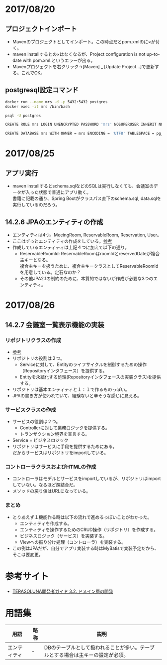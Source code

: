 # 2017/08/20

## プロジェクトインポート

- Mavenのプロジェクトとしてインポート。この時点だとpom.xmlの<parent>に×が付く。
- maven installすると<parent>の×はなくなるが、Project configuration is not up-to-date with pom.xml.というエラーが出る。
- Mavenプロジェクトを右クリック→[Maven] _ [Update Project…]で更新する。これでOK。

## postgresql設定コマンド

```bash
docker run --name mrs -d -p 5432:5432 postgres
docker exec -it mrs /bin/bash

psql -U postgres

CREATE ROLE mrs LOGIN UNENCRYPTED PASSWORD 'mrs' NOSUPERUSER INHERIT NOCREATEDB NOCREATEROLE NOREPLICATION;

CREATE DATABASE mrs WITH OWNER = mrs ENCODING = 'UTF8' TABLESPACE = pg_default LC_COLLATE = 'C' LC_CTYPE = 'C' TEMPLATE = 'template0' CONNECTION LIMIT = -1;
```

# 2017/08/25

## アプリ実行

- maven installするとschema.sqlなどのSQLは実行しなくても、会議室のデータが入った状態で普通にアプリ動く。  
  書籍に記載の通り、Spring Bootがクラスパス直下のschema.sql, data.sqlを実行しているのだろう。

## 14.2.6 JPAのエンティティの作成

- エンティティは4つ。MeeingRoom, ReservableRoom, Reservation, User。
- ここはずっとエンティティの作成をしている。[参考](http://terasolunaorg.github.io/guideline/5.3.0.RELEASE/ja/ImplementationAtEachLayer/DomainLayer.html#entity)
- 作成しているエンティティは上記４つに加えて以下の通り。
  + ReservableRoomId: ReservableRoomはroomIdとreservedDateが複合主キーとなる。  
    複合主キーを扱うために、複合主キークラスとしてReservableRoomIdを用意している。定石なのか？
  + その他JPA2.1の制約のために、本質的ではないが作成が必要な3つのエンティティ。

# 2017/08/26

## 14.2.7 会議室一覧表示機能の実装

### リポジトリクラスの作成

- [参考](http://terasolunaorg.github.io/guideline/5.3.0.RELEASE/ja/ImplementationAtEachLayer/DomainLayer.html#repository)
- リポジトリの役割は２つ。
  + Serviceに対して、Entityのライフサイクルを制御するための操作（Repositoryインタフェース）を提供する。
  + Entityを永続化する処理(Repositoryインタフェースの実装クラス)を提供する。
- リポジトリは基本エンティティと１：１で作るものっぽい。
- JPAの書き方が使われていて、経験ないと辛そうな感じに見える。

### サービスクラスの作成

- サービスの役割は２つ。
  + Controllerに対して業務ロジックを提供する。
  + トランザクション境界を宣言する。
- Service = ビジネスロジック
- リポジトリはサービスに手段を提供するためにある。  
  だからサービスはリポジトリをimportしている。

### コントローラクラスおよびHTMLの作成

- コントローラはモデルとサービスをimportしているが、リポジトリはimportしていない。なるほど疎結合だ。
- メソッドの戻り値はURLになっている。

### まとめ

- とりあえず１機能作る時は以下の流れで進めるっぽいことがわかった。
  + エンティティを作成する。
  + エンティティを操作するためのCRUD操作（リポジトリ）を作成する。
  + ビジネスロジック（サービス）を実装する。
  + Viewへの振り分け処理（コントローラ）を実装する。
- この例はJPAだが、自分でアプリ実装する時はMyBatisで実装予定だから、そこは要変更。

# 参考サイト

- [TERASOLUNA開発者ガイド 3.2. ドメイン層の開発](http://terasolunaorg.github.io/guideline/5.3.0.RELEASE/ja/ImplementationAtEachLayer/DomainLayer.html)

# 用語集

|用語|略称|説明|
|---|---|---|
|エンティティ|-|DBのテーブルとして扱われることが多い。テーブルとする場合は主キーの設定が必須。|
